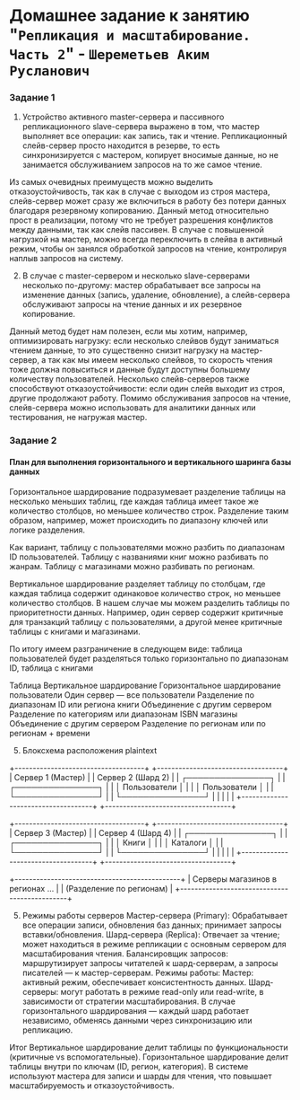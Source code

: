 # Домашнее задание к занятию "`Репликация и масштабирование. Часть 2`" - `Шереметьев Аким Русланович`

### Задание 1

1. Устройство активного master-сервера и пассивного репликационного slave-сервера выражено в том, что мастер выполняет все операции: как запись, так и чтение. Репликационный слейв-сервер просто находится в резерве, то есть синхронизируется с мастером, копирует вносимые данные, но не занимается обслуживанием запросов на то же самое чтение. 

Из самых очевидных преимуществ можно выделить отказоустойчивость, так как в случае с выходом из строя мастера, слейв-сервер может сразу же включиться в работу без потери данных благодаря резервному копированию. Данный метод относительно прост в реализации, потому что не требует разрешения конфликтов между данными, так как слейв пассивен. В случае с повышенной нагрузкой на мастер, можно всегда переключить в слейва в активный режим, чтобы он занялся обработкой запросов на чтение, контролируя наплыв запросов на систему.


2. В случае с master-сервером и несколько slave-серверами несколько по-другому: мастер обрабатывает все запросы на изменение данных (запись, удаление, обновление), а слейв-сервера обслуживают запросы на чтение данных и их резервное копирование. 

Данный метод будет нам полезен, если мы хотим, например, оптимизировать нагрузку: если несколько слейвов будут заниматься чтением данные, то это существенно снизит нагрузку на мастер-сервер, а так как мы имеем несколько слейвов, то скорость чтения тоже должна повыситься и данные будут доступны большему количеству пользователей. Несколько слейв-серверов также способствуют отказоустойчивости: если один слейв выходит из строя, другие продолжают работу. Помимо обслуживания запросов на чтение, слейв-сервера можно использовать для аналитики данных или тестирования, не нагружая мастер. 

### Задание 2

#### План для выполнения горизонтального и вертикального шаринга базы данных

Горизонтальное шардирование подразумевает разделение таблицы на несколько меньших таблиц, где каждая таблица имеет такое же количество столбцов, но меньшее количество строк. Разделение таким образом, например, может происходить по диапазону ключей или логике разделения. 

Как вариант, таблицу с пользователями можно разбить по диапазонам ID пользователей. Таблицу с названиями книг можно разбивать по жанрам. Таблицу с магазинами можно разбивать по регионам.

Вертикальное шардирование разделяет таблицу по столбцам, где каждая таблица содержит одинаковое количество строк, но меньшее количество столбцов. В нашем случае мы можем разделить таблицы по приоритетности данных. Например, один сервер содержит критичные для транзакций таблицу с пользователями, а другой менее критичные таблицы с книгами и магазинами.

По итогу имеем разграничение в следующем виде: таблица пользователей будет разделяться только горизонтально по диапазонам ID, таблица с книгами 

Таблица             Вертикальное шардирование         Горизонтальное шардирование
пользователи        Один сервер — все пользователи    Разделение по диапазонам ID или региона
книги               Объединение с другим сервером     Разделение по категориям или диапазонам ISBN
магазины            Объединение с другим сервером     Разделение по регионам или по регионам + времени

5. Блоксхема расположения
plaintext

+------------------------------------+    +-----------------------------------+
|       Сервер 1 (Мастер)            |    |      Сервер 2 (Шард 2)            |
|  ┌───────────────┐                 |    |   ┌───────────────┐               |
|  │ Пользователи  │                 |    |   │ Пользователи  │               |
|  └───────────────┘                 |    |   └───────────────┘               |
|                                    |    |                                   |
+------------------------------------+    +-----------------------------------+

+------------------------------------+    +-----------------------------------+
|       Сервер 3 (Мастер)            |    |     Сервер 4 (Шард 4)             |
|  ┌───────────────┐                 |    |   ┌───────────────┐               |
|  │ Книги         │                 |    |   │ Каталоги      │               |
|  └───────────────┘                 |    |   └───────────────┘               |
|                                    |    |                                   |
+------------------------------------+    +-----------------------------------+

+----------------------------------------------+
|   Серверы магазинов в регионах ...           |
|   (Разделение по регионам)                   |
+----------------------------------------------+

5. Режимы работы серверов
Мастер-сервера (Primary): Обрабатывает все операции записи, обновления баз данных; принимает запросы вставки/обновления.
Шард-сервера (Replica): Отвечает за чтение; может находиться в режиме репликации с основным сервером для масштабирования чтения.
Балансировщик запросов: маршрутизирует запросы читателей к шард-серверам, а запросы писателей — к мастер-серверам.
Режимы работы:
Мастер: активный режим, обеспечивает консистентность данных.
Шард-серверы: могут работать в режиме read-only или read-write, в зависимости от стратегии масштабирования.
В случае горизонтального шардирования — каждый шард работает независимо, обменясь данными через синхронизацию или репликацию.


Итог
Вертикальное шардирование делит таблицы по функциональности (критичные vs вспомогательные).
Горизонтальное шардирование делит таблицы внутри по ключам (ID, регион, категория).
В системе используют мастера для записи и шарды для чтения, что повышает масштабируемость и отказоустойчивость.

